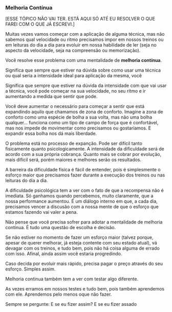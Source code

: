 ### Melhoria Contínua

[ESSE TÓPICO NÃO VAI TER. ESTÁ AQUI SÓ ATÉ EU RESOLVER O QUE FAREI COM O QUE JÁ ESCREVI.]


Muitas vezes vamos começar com a aplicação de alguma técnica, mas não sabemos qual velocidade ou ritmo precisamos impor em nossos treinos ou em leituras do dia a dia para evoluir em nossa habilidade de ler (seja no aspecto da velocidade, seja na compreensão ou memorização).

Você resolve esse problema com uma mentalidade de **melhoria contínua**.


Significa que sempre que estiver na dúvida sobre como usar uma técnica ou qual seria a intensidade ideal para aplicação da mesma, você







Significa que sempre que estiver na dúvida da intensidade com que vai usar a técnica, você pode começar na sua velocidade, no seu ritmo e ir aumentando a medida que sentir que pode.

Você deve aumentar o necessário para começar a sentir que está expandindo aquilo que chamamos de zona de conforto. Imagine a zona de conforto como uma espécie de bolha a sua volta, mas não uma bolha qualquer... funciona como um tipo de campo de força que é confortável, mas nos impede de movimentar como precisamos ou gostaríamos. E expandir essa bolha nos dá mais liberdade.

O problema está no processo de expanção. Pode ser difícil tanto fisicamente quanto psicologicamente. A intensidade da dificuldade será de acordo com a sua própria cobrança. Quanto mais se cobrar por evolução, mais difícil será, porém maiores e melhores serão os resultados.

A barreira da dificuldade física é fácil de entender, pois é simplesmente o esforço maior que precisamos fazer durante a execução dos treinos ou nas leituras do dia a dia.

A dificuldade psicológica tem a ver com o fato de que a recompensa não é imediata. Só ganhamos quando percebemos, muito claramente, que a nossa performance aumentou. É um diálogo interno em que, a cada dia, precisamos vencer a discusão com a nossa mente de que o esforço que estamos fazendo vai valer a pena.

Não pense que você precisa sofrer para adotar a mentalidade de melhoria contínua. É tudo uma questão de escolha e decisão. 

Se não estiver no momento de fazer um esforço maior (talvez porque, apesar de querer melhorar, já esteja contente com seu estado atual), vá devagar com os treinos, e tudo bem, pois não há coisa alguma de errado com isso. Afinal, ainda assim você estaria progredindo. 

Caso decida por evoluir mais rápido, precisa pagar o preço através do seu esforço. Simples assim.






Melhoria continua também tem a ver com testar algo diferente. 

As vezes erramos em nossos testes e tudo bem, pois também aprendemos com ele. Aprendemos pelo menos oque não fazer.


Sempre se pergunte: E se eu fizer assim? E se eu fizer assado

